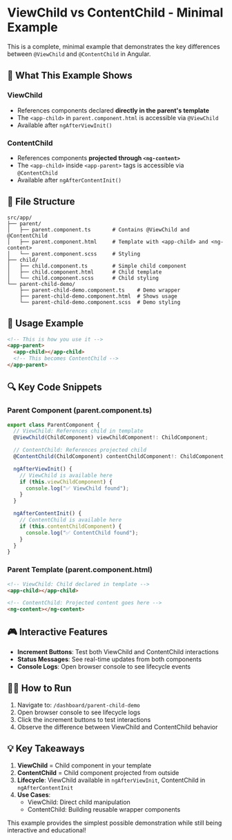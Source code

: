 # ViewChild vs ContentChild - Minimal Example

This is a complete, minimal example that demonstrates the key differences between `@ViewChild` and `@ContentChild` in Angular.

## 🎯 What This Example Shows

### ViewChild

- References components declared **directly in the parent's template**
- The `<app-child>` in `parent.component.html` is accessible via `@ViewChild`
- Available after `ngAfterViewInit()`

### ContentChild

- References components **projected through `<ng-content>`**
- The `<app-child>` inside `<app-parent>` tags is accessible via `@ContentChild`
- Available after `ngAfterContentInit()`

## 📁 File Structure

```
src/app/
├── parent/
│   ├── parent.component.ts       # Contains @ViewChild and @ContentChild
│   ├── parent.component.html     # Template with <app-child> and <ng-content>
│   └── parent.component.scss     # Styling
├── child/
│   ├── child.component.ts        # Simple child component
│   ├── child.component.html      # Child template
│   └── child.component.scss      # Child styling
└── parent-child-demo/
    ├── parent-child-demo.component.ts    # Demo wrapper
    ├── parent-child-demo.component.html  # Shows usage
    └── parent-child-demo.component.scss  # Demo styling
```

## 🚀 Usage Example

```html
<!-- This is how you use it -->
<app-parent>
  <app-child></app-child>
  <!-- This becomes ContentChild -->
</app-parent>
```

## 🔍 Key Code Snippets

### Parent Component (parent.component.ts)

```typescript
export class ParentComponent {
  // ViewChild: References child in template
  @ViewChild(ChildComponent) viewChildComponent!: ChildComponent;

  // ContentChild: References projected child
  @ContentChild(ChildComponent) contentChildComponent!: ChildComponent;

  ngAfterViewInit() {
    // ViewChild is available here
    if (this.viewChildComponent) {
      console.log("✅ ViewChild found");
    }
  }

  ngAfterContentInit() {
    // ContentChild is available here
    if (this.contentChildComponent) {
      console.log("✅ ContentChild found");
    }
  }
}
```

### Parent Template (parent.component.html)

```html
<!-- ViewChild: Child declared in template -->
<app-child></app-child>

<!-- ContentChild: Projected content goes here -->
<ng-content></ng-content>
```

## 🎮 Interactive Features

- **Increment Buttons**: Test both ViewChild and ContentChild interactions
- **Status Messages**: See real-time updates from both components
- **Console Logs**: Open browser console to see lifecycle events

## 🏃‍♂️ How to Run

1. Navigate to: `/dashboard/parent-child-demo`
2. Open browser console to see lifecycle logs
3. Click the increment buttons to test interactions
4. Observe the difference between ViewChild and ContentChild behavior

## 💡 Key Takeaways

1. **ViewChild** = Child component in your template
2. **ContentChild** = Child component projected from outside
3. **Lifecycle**: ViewChild available in `ngAfterViewInit`, ContentChild in `ngAfterContentInit`
4. **Use Cases**:
   - ViewChild: Direct child manipulation
   - ContentChild: Building reusable wrapper components

This example provides the simplest possible demonstration while still being interactive and educational!
